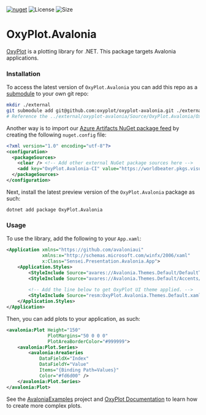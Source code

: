 [![nuget](https://img.shields.io/nuget/v/OxyPlot.Avalonia.svg)](https://www.nuget.org/packages/OxyPlot.Avalonia) ![License](https://img.shields.io/github/license/oxyplot/oxyplot-avalonia.svg) ![Size](https://img.shields.io/github/repo-size/oxyplot/oxyplot-avalonia.svg)

# OxyPlot.Avalonia

[OxyPlot](https://github.com/oxyplot) is a plotting library for .NET. This package targets Avalonia applications.

### Installation

To access the latest version of `OxyPlot.Avalonia` you can add this repo as a [submodule](https://git-scm.com/book/en/v2/Git-Tools-Submodules) to your own git repo:

```sh
mkdir ./external
git submodule add git@github.com:oxyplot/oxyplot-avalonia.git ./external/oxyplot-avalonia
# Reference the ../external/oxyplot-avalonia/Source/OxyPlot.Avalonia/OxyPlot.Avalonia.csproj project then.
```

Another way is to import our [Azure Artifacts NuGet package feed](https://worldbeater.visualstudio.com/OxyPlot.Avalonia/_packaging) by creating the following `nuget.config` file:

```xml
<?xml version="1.0" encoding="utf-8"?>
<configuration>
  <packageSources>
    <clear /> <!-- Add other external NuGet package sources here -->
    <add key="OxyPlot.Avalonia-CI" value="https://worldbeater.pkgs.visualstudio.com/OxyPlot.Avalonia/_packaging/OxyPlot.Avalonia-CI/nuget/v3/index.json" />
  </packageSources>
</configuration>
```

Next, install the latest preview version of the `OxyPlot.Avalonia` package as such:

```
dotnet add package OxyPlot.Avalonia
```

### Usage

To use the library, add the following to your `App.xaml`:

```xml
<Application xmlns="https://github.com/avaloniaui"
             xmlns:x="http://schemas.microsoft.com/winfx/2006/xaml"
             x:Class="Sensei.Presentation.Avalonia.App">
    <Application.Styles>
        <StyleInclude Source="avares://Avalonia.Themes.Default/DefaultTheme.xaml"/>
        <StyleInclude Source="avares://Avalonia.Themes.Default/Accents/BaseLight.xaml"/>
      
        <!-- Add the line below to get OxyPlot UI theme applied. -->
        <StyleInclude Source="resm:OxyPlot.Avalonia.Themes.Default.xaml?assembly=OxyPlot.Avalonia"/>
    </Application.Styles>
</Application>
```

Then, you can add plots to your application, as such:

```xml
<avalonia:Plot Height="150" 
               PlotMargins="50 0 0 0"
               PlotAreaBorderColor="#999999">
    <avalonia:Plot.Series>
        <avalonia:AreaSeries 
            DataFieldX="Index"
            DataFieldY="Value"
            Items="{Binding Path=Values}"
            Color="#fd6d00" />
    </avalonia:Plot.Series>
</avalonia:Plot>
```

See the [AvaloniaExamples](https://github.com/oxyplot/oxyplot-avalonia/tree/master/Source/Examples/Avalonia/AvaloniaExamples) project and [OxyPlot Documentation](https://readthedocs.org/projects/oxyplot/downloads/pdf/latest/) to learn how to create more complex plots. 
